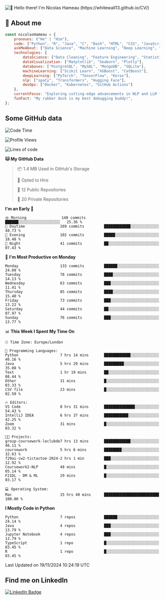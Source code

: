 <img src="assets/intro.gif" alt="👋 Hello there! I'm Nicolas Hameau (https://whitewall13.github.io/CV/)" title="👋 Hello there! I'm Nicolas Hameau"/>

<!---visitors number here--->

## :book: About me

```javascript
const nicolasHameau = {
    pronouns: ("He" | "Him"),
    code: ["Python", "R", "Java", "C", "Bash", "HTML", "CSS", "JavaScript", "PHP", "SQL"],
    askMeAbout: ["Data Science", "Machine Learning", "Deep Learning", "NLP", "LLM", "Computer Vision", "MLOps"],
    technologies: {
        dataScience: ["Data Cleaning", "Feature Engineering", "Statistical Analysis"],
        dataVisualization: ["Matplotlib", "Seaborn", "Plotly"],
        databases: ["PostgreSQL", "MySQL", "MongoDB", "SQLite"],
        machineLearning: ["Scikit Learn", "XGBoost", "CatBoost"],
        deepLearning: ["PyTorch", "TensorFlow", "Keras"],
        nlp: ["spaCy", "Transformers", "Hugging Face"],
        devOps: ["Docker", "Kubernetes", "GitHub Actions"]
    },
    currentFocus: "Exploring cutting-edge advancements in NLP and LLM fine-tuning",
    funFact: "My rubber duck is my best debugging buddy!",
};
```
## Some GitHub data

<!--START_SECTION:waka-->
![Code Time](http://img.shields.io/badge/Code%20Time-24%20hrs%2023%20mins-blue)

![Profile Views](http://img.shields.io/badge/Profile%20Views-0-blue)

![Lines of code](https://img.shields.io/badge/From%20Hello%20World%20I%27ve%20Written-5.8%20million%20lines%20of%20code-blue)

**🐱 My GitHub Data** 

> 📦 1.4 MB Used in GitHub's Storage 
 > 
> 💼 Opted to Hire
 > 
> 📜 12 Public Repositories 
 > 
> 🔑 20 Private Repositories 
 > 
**I'm an Early 🐤** 

```text
🌞 Morning                140 commits         ██████░░░░░░░░░░░░░░░░░░░   25.36 % 
🌆 Daytime                269 commits         ████████████░░░░░░░░░░░░░   48.73 % 
🌃 Evening                102 commits         █████░░░░░░░░░░░░░░░░░░░░   18.48 % 
🌙 Night                  41 commits          ██░░░░░░░░░░░░░░░░░░░░░░░   07.43 % 
```
📅 **I'm Most Productive on Monday** 

```text
Monday                   133 commits         ██████░░░░░░░░░░░░░░░░░░░   24.09 % 
Tuesday                  78 commits          ████░░░░░░░░░░░░░░░░░░░░░   14.13 % 
Wednesday                63 commits          ███░░░░░░░░░░░░░░░░░░░░░░   11.41 % 
Thursday                 85 commits          ████░░░░░░░░░░░░░░░░░░░░░   15.40 % 
Friday                   73 commits          ███░░░░░░░░░░░░░░░░░░░░░░   13.22 % 
Saturday                 44 commits          ██░░░░░░░░░░░░░░░░░░░░░░░   07.97 % 
Sunday                   76 commits          ███░░░░░░░░░░░░░░░░░░░░░░   13.77 % 
```


📊 **This Week I Spent My Time On** 

```text
🕑︎ Time Zone: Europe/London

💬 Programming Languages: 
Python                   7 hrs 14 mins       ████████████░░░░░░░░░░░░░   46.16 % 
Java                     5 hrs 29 mins       █████████░░░░░░░░░░░░░░░░   35.08 % 
Text                     1 hr 19 mins        ██░░░░░░░░░░░░░░░░░░░░░░░   08.44 % 
Other                    31 mins             █░░░░░░░░░░░░░░░░░░░░░░░░   03.33 % 
CSV file                 23 mins             █░░░░░░░░░░░░░░░░░░░░░░░░   02.50 % 

🔥 Editors: 
VS Code                  8 hrs 31 mins       ██████████████░░░░░░░░░░░   54.43 % 
IntelliJ IDEA            6 hrs 37 mins       ███████████░░░░░░░░░░░░░░   42.25 % 
Zoom                     31 mins             █░░░░░░░░░░░░░░░░░░░░░░░░   03.32 % 

🐱‍💻 Projects: 
group-coursework-leclubde7 hrs 13 mins       ████████████░░░░░░░░░░░░░   46.11 % 
coursework               5 hrs 6 mins        ████████░░░░░░░░░░░░░░░░░   32.63 % 
f29ai-cw2-tictactoe-2024-2 hrs 1 min         ███░░░░░░░░░░░░░░░░░░░░░░   12.92 % 
Coursework2-NLP          48 mins             █░░░░░░░░░░░░░░░░░░░░░░░░   05.14 % 
F21DL - DM & ML          29 mins             █░░░░░░░░░░░░░░░░░░░░░░░░   03.17 % 

💻 Operating System: 
Mac                      15 hrs 40 mins      █████████████████████████   100.00 % 
```

**I Mostly Code in Python** 

```text
Python                   7 repos             ██████░░░░░░░░░░░░░░░░░░░   24.14 % 
Java                     4 repos             ███░░░░░░░░░░░░░░░░░░░░░░   13.79 % 
Jupyter Notebook         4 repos             ███░░░░░░░░░░░░░░░░░░░░░░   13.79 % 
TypeScript               1 repo              █░░░░░░░░░░░░░░░░░░░░░░░░   03.45 % 
R                        1 repo              █░░░░░░░░░░░░░░░░░░░░░░░░   03.45 % 
```




 Last Updated on 19/11/2024 10:24:19 UTC
<!--END_SECTION:waka-->

## Find me on LinkedIn
<div id="badges">
  <a href="https://www.linkedin.com/in/nicolas-hameau-13242002/">
    <img src="https://img.shields.io/badge/LinkedIn-blue?style=for-the-badge&logo=linkedin&logoColor=white" alt="LinkedIn Badge"/>
  </a>
</div>



